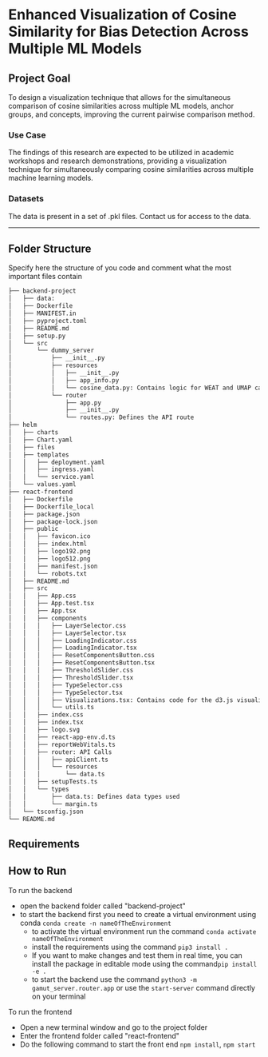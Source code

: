 # Enhanced Visualization of Cosine Similarity for Bias Detection Across Multiple ML Models
<!-- 
[[_TOC_]] -->


## Project Goal 
To design a visualization technique that allows for the simultaneous comparison of cosine similarities across multiple ML models, anchor groups, and concepts, improving the current pairwise comparison method.

### Use Case
The findings of this research are expected to be utilized in academic workshops and research demonstrations, providing a visualization technique for simultaneously comparing cosine similarities across multiple machine learning models.

### Datasets
The data is present in a set of .pkl files. Contact us for access to the data.

<!-- ### Tasks
Define all the tasks you want your dashboard solve. -->

- - -
## Folder Structure
Specify here the structure of you code and comment what the most important files contain

``` bash
├── backend-project
│   ├── data:
│   ├── Dockerfile
│   ├── MANIFEST.in
│   ├── pyproject.toml
│   ├── README.md
│   ├── setup.py
│   └── src
│       └── dummy_server
│           ├── __init__.py
│           ├── resources
│           │   ├── __init__.py
│           │   ├── app_info.py
│           │   └── cosine_data.py: Contains logic for WEAT and UMAP calculations
│           └── router
│               ├── app.py
│               ├── __init__.py
│               └── routes.py: Defines the API route
├── helm
│   ├── charts
│   ├── Chart.yaml
│   ├── files
│   ├── templates
│   │   ├── deployment.yaml
│   │   ├── ingress.yaml
│   │   └── service.yaml
│   └── values.yaml
├── react-frontend
│   ├── Dockerfile
│   ├── Dockerfile_local
│   ├── package.json
│   ├── package-lock.json
│   ├── public
│   │   ├── favicon.ico
│   │   ├── index.html
│   │   ├── logo192.png
│   │   ├── logo512.png
│   │   ├── manifest.json
│   │   └── robots.txt
│   ├── README.md
│   ├── src
│   │   ├── App.css
│   │   ├── App.test.tsx
│   │   ├── App.tsx
│   │   ├── components
│   │   │   ├── LayerSelector.css
│   │   │   ├── LayerSelector.tsx
│   │   │   ├── LoadingIndicator.css
│   │   │   ├── LoadingIndicator.tsx
│   │   │   ├── ResetComponentsButton.css
│   │   │   ├── ResetComponentsButton.tsx
│   │   │   ├── ThresholdSlider.css
│   │   │   ├── ThresholdSlider.tsx
│   │   │   ├── TypeSelector.css
│   │   │   ├── TypeSelector.tsx
│   │   │   ├── Visualizations.tsx: Contains code for the d3.js visualizations
│   │   │   └── utils.ts
│   │   ├── index.css
│   │   ├── index.tsx
│   │   ├── logo.svg
│   │   ├── react-app-env.d.ts
│   │   ├── reportWebVitals.ts
│   │   ├── router: API Calls
│   │   │   ├── apiClient.ts
│   │   │   └── resources
│   │   │       └── data.ts
│   │   ├── setupTests.ts
│   │   └── types
│   │       ├── data.ts: Defines data types used
│   │       └── margin.ts
│   └── tsconfig.json
└── README.md
```

## Requirements
<!-- In the ```backend-project > dummy_server > router > appy.py``` file, make sure to add the path to where you have your data stored. -->
<!-- Write here all intructions to build the environment and run your code.\
**NOTE:** If we cannot run your code following these requirements we will not be able to evaluate it. -->

## How to Run

To run the backend
- open the backend folder called "backend-project"
- to start the backend first you need to create a virtual environment using conda
    ```conda create -n nameOfTheEnvironment```
  - to activate the virtual environment run the command ```conda activate nameOfTheEnvironment```
  - install the requirements using the command ```pip3 install .```
  - If you want to make changes and test them in real time, you can install the package in editable mode using the command```pip install -e .```
  - to start the backend use the command ```python3 -m gamut_server.router.app``` or use the ```start-server``` command directly on your terminal

To run the frontend
- Open a new terminal window and go to the project folder
- Enter the frontend folder called "react-frontend"
- Do the following command to start the front end ```npm install```, ```npm start```
<!-- If all the steps have been successfully executed a new browser window witht he dummy project loaded will open automatically. -->

<!-- ## Milestones
Document here the major milestones of your code and future planned steps.\
- [x] Week 1
  - [x] Completed Sub-task: [#20984ec2](https://gitlab.inf.ethz.ch/COURSE-XAI-IML22/dummy-fullstack/-/commit/20984ec2197fa8dcdc50f19723e5aa234b9588a3)
  - [x] Completed Sub-task: ...

- [ ] Week 2
  - [ ] Sub-task: [#2](https://gitlab.inf.ethz.ch/COURSE-XAI-IML22/dummy-fullstack/-/issues/2)
  - [ ] Sub-task: ... -->

<!-- Create a list subtask.\
Open an issue for each subtask. Once you create a subtask, link the corresponding issue.\
Create a merge request (with corresponding branch) from each issue.\
Finally accept the merge request once issue is resolved. Once you complete a task, link the corresponding merge commit.\
Take a look at [Issues and Branches](https://www.youtube.com/watch?v=DSuSBuVYpys) for more details. 

This will help you have a clearer overview of what you are currently doing, track your progress and organise your work among yourselves. Moreover it gives us more insights on your progress.  

## Weekly Summary 
Write here a short summary with weekly progress, including challanges and open questions.\
We will use this to understand what your struggles and where did the weekly effort go to. -->

<!-- ## Versioning
Create stable versions of your code each week by using gitlab tags.\
Take a look at [Gitlab Tags](https://docs.gitlab.com/ee/topics/git/tags.html) for more details. 

Then list here the weekly tags. \
We will evaluate your code every week, based on the corresponding version.

Tags:
- Week 1: [Week 1 Tag](https://gitlab.inf.ethz.ch/COURSE-XAI-IML22/dummy-fullstack/-/tags/stable-readme)
- Week 2: ..
- Week 3: ..
- ... -->


